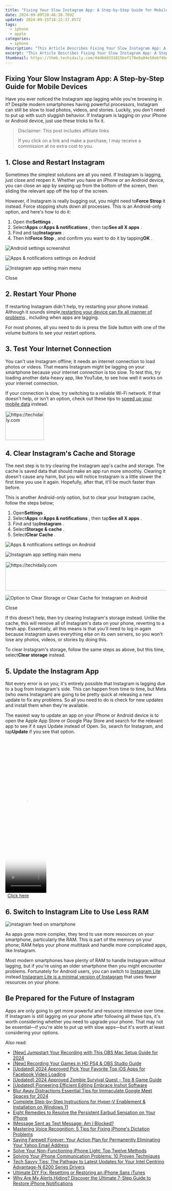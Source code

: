```yaml
---
title: "Fixing Your Slow Instagram App: A Step-by-Step Guide for Mobile Devices"
date: 2024-09-09T20:46:38.769Z
updated: 2024-09-15T18:22:37.057Z
tags:
  - iphone
  - apple
categories:
  - iphone
description: "This Article Describes Fixing Your Slow Instagram App: A Step-by-Step Guide for Mobile Devices"
excerpt: "This Article Describes Fixing Your Slow Instagram App: A Step-by-Step Guide for Mobile Devices"
thumbnail: https://thmb.techidaily.com/44d6dd331015bef170e8a84e58ebf4bd2f78d6bf84e5387ee2cc99a7ec3e5ce7.jpg
---
```


## Fixing Your Slow Instagram App: A Step-by-Step Guide for Mobile Devices

 Have you ever noticed the Instagram app lagging while you're browsing in it? Despite modern smartphones having powerful processors, Instagram can still be slow to load photos, videos, and stories. Luckily, you don't need to put up with such sluggish behavior. If Instagram is lagging on your iPhone or Android device, just use these tricks to fix it.

>  Disclaimer: This post includes affiliate links
>
>  If you click on a link and make a purchase, I may receive a commission at no extra cost to you.
>

## 1\. Close and Restart Instagram

 Sometimes the simplest solutions are all you need. If Instagram is lagging, just close and reopen it. Whether you have an iPhone or an Android device, you can close an app by swiping up from the bottom of the screen, then sliding the relevant app off the top of the screen.

 However, if Instagram is really bugging out, you might need to**Force Strop** it instead. Force stopping shuts down all processes. This is an Android-only option, and here's how to do it:

1. Open the**Settings** .
2. Select**Apps** or**Apps & notifications** , then tap**See all X apps** .
3. Find and tap**Instagram** .
4. Then hit**Force Stop** , and confirm you want to do it by tapping**OK** .

![Android settings screenshot](https://static1.makeuseofimages.com/wordpress/wp-content/uploads/2021/12/WhatsApp-Image-2021-12-10-at-32149-PM.jpeg)

![Apps & notifications settings on Android](https://static1.makeuseofimages.com/wordpress/wp-content/uploads/2021/12/android-apps-menu---screenshot.jpeg)

![Instagram app setting main menu](https://static1.makeuseofimages.com/wordpress/wp-content/uploads/2021/12/instagram-app-setting---mian-menu---screenshot-1.jpeg)

Close

## 2\. Restart Your Phone

 If restarting Instagram didn't help, try restarting your phone instead. Although it sounds simple,[restarting your device can fix all manner of problems](https://www.makeuseof.com/why-restarting-smartphone-fixes-most-problems/) , including when apps are lagging.

 For most phones, all you need to do is press the Side button with one of the volume buttons to see your restart options.

## 3\. Test Your Internet Connection

 You can't use Instagram offline; it needs an internet connection to load photos or videos. That means Instagram might be lagging on your smartphone because your internet connection is too slow. To test this, try loading another data-heavy app, like YouTube, to see how well it works on your internet connection.

 If your connection is slow, try switching to a reliable Wi-Fi network. If that doesn't help, or isn't an option, check out these tips to [speed up your mobile data](https://www.makeuseof.com/tag/speed-up-slow-mobile-data/) instead.

<!-- affiliate ads begin -->
<a href="https://aligracehair.sjv.io/c/5597632/2135406/19272" target="_top" id="2135406">
  <img src="//a.impactradius-go.com/display-ad/19272-2135406" border="0" alt="https://techidaily.com" width="120" height="90"/>
</a>
<img height="0" width="0" src="https://aligracehair.sjv.io/i/5597632/2135406/19272" style="position:absolute;visibility:hidden;" border="0" />
<!-- affiliate ads end -->

## 4\. Clear Instagram's Cache and Storage

 The next step is to try clearing the Instagram app's cache and storage. The cache is saved data that should make an app run more smoothly. Clearing it doesn't cause any harm, but you will notice Instagram is a little slower the first time you use it again. Hopefully, after that, it'll be much faster than before.

 This is another Android-only option, but to clear your Instagram cache, follow the steps below;

1. Open**Settings** .
2. Select**Apps** or**Apps & notifications** , then tap**See all X apps** .
3. Find and tap**Instagram** .
4. Select**Storage & cache** .
5. Select**Clear Cache** .

![Apps & notifications settings on Android](https://static1.makeuseofimages.com/wordpress/wp-content/uploads/2021/12/android-apps-menu---screenshot.jpeg)

![Instagram app setting main menu](https://static1.makeuseofimages.com/wordpress/wp-content/uploads/2021/12/instagram-app-setting---mian-menu---screenshot-1.jpeg)

<!-- affiliate ads begin -->
<a href="https://appsumo.8odi.net/c/5597632/2132161/7443" target="_top" id="2132161">
  <img src="//a.impactradius-go.com/display-ad/7443-2132161" border="0" alt="https://techidaily.com" width="728" height="90"/>
</a>
<img height="0" width="0" src="https://appsumo.8odi.net/i/5597632/2132161/7443" style="position:absolute;visibility:hidden;" border="0" />
<!-- affiliate ads end -->

![Option to Clear Storage or Clear Cache for Instagram on Android](https://static1.makeuseofimages.com/wordpress/wp-content/uploads/2021/12/instagram-app-setting---clear-storage-and-cache---screenshot.jpeg)

Close

 If this doesn't help, then try clearing Instagram's storage instead. Unlike the cache, this will remove all of Instagram's data on your phone, reverting to a fresh app. Essentially, all this means is that you'll need to log in again because Instagram saves everything else on its own servers, so you won't lose any photos, videos, or stories by doing this.

 To clear Instagram's storage, follow the same steps as above, but this time, select**Clear storage** instead.

## 5\. Update the Instagram App

 Not every error is on you; it's entirely possible that Instagram is lagging due to a bug from Instagram's side. This can happen from time to time, but Meta (who owns Instagram) are going to be pretty quick at releasing a new update to fix any problems. So all you need to do is check for new updates and install them when they're available.

 The easiest way to update an app on your iPhone or Android device is to open the Apple App Store or Google Play Store and search for the relevant app to see if it says Update instead of Open. So, search for Instagram, and tap**Update** if you see that option.

<!-- affiliate ads begin -->
<span id="1975648">
					<video width="128" height="480" style="cursor:pointer"
           poster="//a.impactradius-go.com/display-clicktoplayimage/1975648.png"
           onclick="if(!this.playClicked){this.play();this.setAttribute('controls',true);this.playClicked=true;}">
	   <source src="//a.impactradius-go.com/display-ad/22993-1975648">
	   <img src="//a.impactradius-go.com/display-clicktoplayimage/1975648.png" style="border: none; height: 100%; width: 100%; object-fit: contain">
	</video>
	<div style="width:80px;text-align:center"><a href="javascript:window.open(decodeURIComponent('https%3A%2F%2Fhomestyler.sjv.io%2Fc%2F5597632%2F1975648%2F22993'), '_blank');void(0);">Click here</a></div>
</span>
<img height="0" width="0" src="https://imp.pxf.io/i/5597632/1975648/22993" style="position:absolute;visibility:hidden;" border="0" />
<!-- affiliate ads end -->

## 6\. Switch to Instagram Lite to Use Less RAM

![instagram feed on smartphone](https://static1.makeuseofimages.com/wordpress/wp-content/uploads/2021/11/ig-feed-smartphone.jpg)

 As apps grow more complex, they tend to use more resources on your smartphone, particularly the RAM. This is part of the memory on your phone; RAM helps your phone multitask and handle more complicated apps, like Instagram.

 Most modern smartphones have plenty of RAM to handle Instagram without lagging, but if you're using an older smartphone then you might encounter problems. Fortunately for Android users, you can switch to [Instagram Lite](https://www.anrdoezrs.net/links/7251228/type/dlg/sid/UUmuoUeUpU2005407/https://play.google.com/store/apps/details?id=com.instagram.lite) instead.[Instagram Lite is a minimal version of Instagram](https://www.makeuseof.com/instagram-vs-instagram-lite-differences/) that uses fewer resources on your phone.

## Be Prepared for the Future of Instagram

 Apps are only going to get more powerful and resource intensive over time. If Instagram is still lagging on your phone after following all these tips, it's worth considering whether you need to upgrade your phone. That may not be essential—if you're able to put up with slow apps—but it's worth at least considering your options.

<ins class="adsbygoogle"
     style="display:block"
     data-ad-format="autorelaxed"
     data-ad-client="ca-pub-7571918770474297"
     data-ad-slot="1223367746"></ins>

<ins class="adsbygoogle"
     style="display:block"
     data-ad-client="ca-pub-7571918770474297"
     data-ad-slot="8358498916"
     data-ad-format="auto"
     data-full-width-responsive="true"></ins>

<span class="atpl-alsoreadstyle">Also read:</span>
<div><ul>
<li><a href="https://screen-activity-recording.techidaily.com/new-jumpstart-your-recording-with-this-obs-mac-setup-guide-for-2024/"><u>[New] Jumpstart Your Recording with This OBS Mac Setup Guide for 2024</u></a></li>
<li><a href="https://screen-activity-recording.techidaily.com/new-recording-your-games-in-hd-ps4-and-obs-studio-guide/"><u>[New] Recording Your Games in HD PS4 & OBS Studio Guide</u></a></li>
<li><a href="https://facebook-videos.techidaily.com/updated-2024-approved-pick-your-favorite-top-ios-apps-for-facebook-video-loading/"><u>[Updated] 2024 Approved Pick Your Favorite Top iOS Apps for Facebook Video Loading</u></a></li>
<li><a href="https://screen-sharing-recording.techidaily.com/updated-2024-approved-zombie-survival-quest-top-8-game-guide/"><u>[Updated] 2024 Approved Zombie Survival Quest - Top 8 Game Guide</u></a></li>
<li><a href="https://extra-approaches.techidaily.com/updated-pioneering-efficient-editing-embrace-inshot-software/"><u>[Updated] Pioneering Efficient Editing Embrace Inshot Software</u></a></li>
<li><a href="https://visual-screen-recording.techidaily.com/blur-away-distractions-essential-tips-for-immaculate-google-meet-spaces-for-2024/"><u>Blur Away Distractions Essential Tips for Immaculate Google Meet Spaces for 2024</u></a></li>
<li><a href="https://win-able.techidaily.com/complete-step-by-step-instructions-for-hyper-v-enablement-and-installation-on-windows-11/"><u>Complete Step-by-Step Instructions for Hyper-V Enablement & Installation on Windows 11</u></a></li>
<li><a href="https://fox-that.techidaily.com/eight-remedies-to-resolve-the-persistent-earbud-sensation-on-your-iphone/"><u>Eight Remedies to Resolve the Persistent Earbud Sensation on Your iPhone</u></a></li>
<li><a href="https://fox-that.techidaily.com/imessage-sent-as-text-message-am-i-blocked/"><u>IMessage Sent as Text Message: Am I Blocked?</u></a></li>
<li><a href="https://fox-that.techidaily.com/mastering-voice-recognition-5-tips-for-fixing-iphones-dictation-problems/"><u>Mastering Voice Recognition: 5 Tips for Fixing iPhone's Dictation Problems</u></a></li>
<li><a href="https://tech-recovery.techidaily.com/saying-farewell-forever-your-action-plan-for-permanently-eliminating-your-yahoo-email-address/"><u>Saying Farewell Forever: Your Action Plan for Permanently Eliminating Your Yahoo Email Address</u></a></li>
<li><a href="https://fox-that.techidaily.com/solve-your-non-functioning-iphone-light-top-twelve-methods/"><u>Solve Your Non-Functioning iPhone Light: Top Twelve Methods</u></a></li>
<li><a href="https://fox-that.techidaily.com/solving-your-iphone-communication-problems-10-proven-techniques/"><u>Solving Your iPhone Communication Problems: 10 Proven Techniques</u></a></li>
<li><a href="https://win-amazing.techidaily.com/tech-savvy-tips-the-pathway-to-latest-updates-for-your-intel-centrino-advantage-n-6200-series-drivers/"><u>Tech Savvy Tips: The Pathway to Latest Updates for Your Intel Centrino Advantage-N 6200 Series Drivers</u></a></li>
<li><a href="https://fox-that.techidaily.com/ultimate-diy-fix-resetting-or-restoring-an-iphone-sans-itunes/"><u>Ultimate DIY Fix: Resetting or Restoring an iPhone Sans iTunes</u></a></li>
<li><a href="https://fox-that.techidaily.com/why-are-my-alerts-hiding-discover-the-ultimate-7-step-guide-to-restore-iphone-notifications/"><u>Why Are My Alerts Hiding? Discover the Ultimate 7-Step Guide to Restore iPhone Notifications</u></a></li>
</ul></div>

